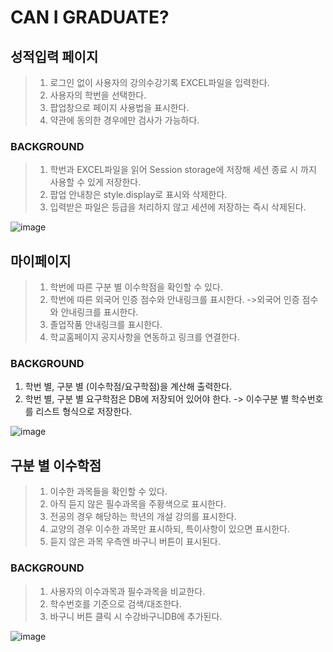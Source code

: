 # CAN I GRADUATE?

## 성적입력 페이지
>1. 로그인 없이 사용자의 강의수강기록 EXCEL파일을 입력한다.
>2. 사용자의 학번을 선택한다.
>3. 팝업창으로 페이지 사용법을 표시한다. 
>4. 약관에 동의한 경우에만 검사가 가능하다.
### BACKGROUND
>1. 학번과 EXCEL파일을 읽어 Session storage에 저장해 세션 종료 시 까지 사용할 수 있게 저장한다.
>2. 팝업 안내창은 style.display로 표시와 삭제한다.
>3. 입력받은 파일은 등급을 처리하지 않고 세션에 저장하는 즉시 삭제된다.

![image](https://github.com/furnn/mysite/assets/114967413/33ac1bce-033d-472e-8b05-3c075e444df0)



## 마이페이지
>1. 학번에 따른 구분 별 이수학점을 확인할 수 있다.
>2. 학번에 따른 외국어 인증 점수와 안내링크를 표시한다. ->외국어 인증 점수와 안내링크를 표시한다.
>3. 졸업작품 안내링크를 표시한다.
>4. 학교홈페이지 공지사항을 연동하고 링크를 연결한다.

### BACKGROUND
1. 학번 별, 구분 별 (이수학점/요구학점)을 계산해 출력한다.
2. 학번 별, 구분 별 요구학점은 DB에 저장되어 있어야 한다. -> 이수구분 별 학수번호를 리스트 형식으로 저장한다.

![image](https://github.com/furnn/mysite/assets/114967413/61cfdaa4-df2d-4fc4-9c8d-89ec2cefcd72)



## 구분 별 이수학점
>1. 이수한 과목들을 확인할 수 있다.
>2. 아직 듣지 않은 필수과목을 주황색으로 표시한다.
>3. 전공의 경우 해당하는 학년의 개설 강의를 표시한다.
>4. 교양의 경우 이수한 과목만 표시하되, 특이사항이 있으면 표시한다.
>5. 듣지 않은 과목 우측엔 바구니 버튼이 표시된다.

### BACKGROUND
>1. 사용자의 이수과목과 필수과목을 비교한다.
>2. 학수번호를 기준으로 검색/대조한다.
>3. 바구니 버튼 클릭 시 수강바구니DB에 추가된다.

![image](https://github.com/furnn/mysite/assets/114967413/ef66abea-1275-405f-ab9f-4ed61574975e)
